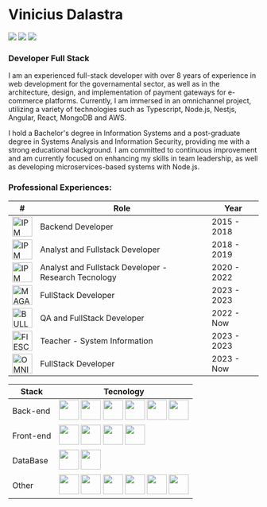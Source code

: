 # Vinicius Dalastra
<div>
  <a href="https://www.linkedin.com/in/dalastraa/" target="_blank"><img src="https://img.shields.io/badge/LinkedIn-0077B5?style=for-the-badge&logo=linkedin&logoColor=white"></a>
  <a href="https://www.instagram.com/dalastraa/" target="_blank"><img src="https://img.shields.io/badge/Instagram-E4405F?style=for-the-badge&logo=instagram&logoColor=white"></a>
  <a href="https://viniciusdalastra.github.io" target="_blank"><img src="https://img.shields.io/badge/website-000000?style=for-the-badge&logo=About.me&logoColor=white"></a>
</div>

### Developer Full Stack

I am an experienced full-stack developer with over 8 years of experience in web development for the governamental sector, as well as in the architecture, design, and implementation of payment gateways for e-commerce platforms. Currently, I am immersed in an omnichannel project, utilizing a variety of technologies such as Typescript, Node.js, Nestjs, Angular, React, MongoDB and AWS.

I hold a Bachelor's degree in Information Systems and a post-graduate degree in Systems Analysis and Information Security, providing me with a strong educational background. I am committed to continuous improvement and am currently focused on enhancing my skills in team leadership, as well as developing microservices-based systems with Node.js.

### Professional Experiences:

| #                                                                                        | Role                                                 | Year          |
| ---------------------------------------------------------------------------------------- | ---------------------------------------------------- | ------------- |
| <img width="40" src="https://i.postimg.cc/TYb6VrSp/logo-ipm.jpg" title="IPM Sistemas" /> | Backend Developer                                    | 2015 - 2018   |
| <img width="40" src="https://i.postimg.cc/TYb6VrSp/logo-ipm.jpg" title="IPM Sistemas" /> | Analyst and Fullstack Developer                      | 2018 - 2019   |
| <img width="40" src="https://i.postimg.cc/TYb6VrSp/logo-ipm.jpg" title="IPM Sistemas" /> | Analyst and Fullstack Developer - Research Tecnology | 2020 - 2022   |
| <img width="40" src="https://user-images.githubusercontent.com/18452259/221163329-60ba15bc-919d-44aa-acc0-30e0981b73b1.png" title="MAGAZORD" />| FullStack Developer                                  | 2023 - 2023    |
| <img width="40" src="https://bullcode.com.br/favicon-32x32.png" title="BULLCODE" />      | QA and FullStack Developer                           | 2022 - Now    |
| <img width="40" src="https://visitantes.fiesc.com.br/images/logo.png" title="FIESC" />| Teacher - System Information                                  | 2023 - 2023    |
| <img width="40" src="https://user-images.githubusercontent.com/18452259/224865203-7aaab1eb-d199-4e97-8ba5-82d373c147e4.png" title="OMNISMART" />| FullStack Developer                                  | 2023 - Now    |

| Stack    | Tecnology |
| -------- | ---------------------------------------------------------------------------------------- |
| Back-end  | <img width="40" src="https://cdn.jsdelivr.net/gh/devicons/devicon/icons/javascript/javascript-original.svg"/> <img width="40" src="https://cdn.jsdelivr.net/gh/devicons/devicon/icons/typescript/typescript-original.svg"/> <img width="40" src="https://cdn.jsdelivr.net/gh/devicons/devicon/icons/nodejs/nodejs-original.svg"/> <img width="40" src="https://cdn.jsdelivr.net/gh/devicons/devicon/icons/php/php-original.svg"/> <img width="40" src="https://cdn.jsdelivr.net/gh/devicons/devicon/icons/laravel/laravel-plain-wordmark.svg" /> <img width="40" src="https://cdn.jsdelivr.net/gh/devicons/devicon/icons/nestjs/nestjs-plain.svg" /> |
| Front-end | <img width="40" src="https://cdn.jsdelivr.net/gh/devicons/devicon/icons/javascript/javascript-original.svg"/> <img width="40" src="https://cdn.jsdelivr.net/gh/devicons/devicon/icons/typescript/typescript-original.svg"/> <img width="40" src="https://cdn.jsdelivr.net/gh/devicons/devicon/icons/react/react-original.svg" /> <img width="40" src="https://cdn.jsdelivr.net/gh/devicons/devicon/icons/angularjs/angularjs-plain.svg" /> |
| DataBase | <img width="40" src="https://cdn.jsdelivr.net/gh/devicons/devicon/icons/postgresql/postgresql-original.svg" /> <img width="40" src="https://cdn.jsdelivr.net/gh/devicons/devicon/icons/mongodb/mongodb-original.svg" /> |
| Other | <img width="40" src="https://cdn.jsdelivr.net/gh/devicons/devicon/icons/docker/docker-original.svg" /> <img width="40" src="https://cdn.jsdelivr.net/gh/devicons/devicon/icons/git/git-original.svg" /> <img  width="40" src="https://cdn.jsdelivr.net/gh/devicons/devicon/icons/github/github-original.svg" /> <img width="40" src="https://cdn.jsdelivr.net/gh/devicons/devicon/icons/apache/apache-original-wordmark.svg" /> <img width="40" src="https://cdn.jsdelivr.net/gh/devicons/devicon/icons/bitbucket/bitbucket-original.svg" /> <img width="40" src="https://cdn.jsdelivr.net/gh/devicons/devicon/icons/jira/jira-original.svg" /> |
